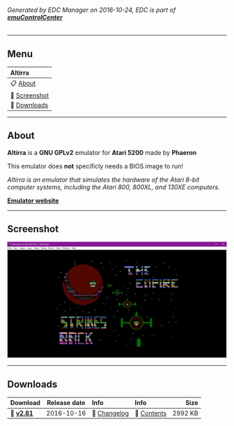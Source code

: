 ###### Generated by EDC Manager on 2016-10-24, EDC is part of [**emuControlCenter**](https://github.com/PhoenixInteractiveNL/emuControlCenter/wiki)
***
## Menu
| **Altirra** |
|:---------|
| :clipboard: [About](#about) |
| :sunrise: [Screenshot](#screenshot) |
| :floppy_disk: [Downloads](#downloads) |
***
## About
**Altirra** is a **GNU GPLv2** emulator for **Atari 5200** made by **Phaeron**

This emulator does **not** specificly needs a BIOS image to run!

_Altirra is an emulator that simulates the hardware of the Atari 8-bit computer systems, including the Atari 800, 800XL, and 130XE computers._

[**Emulator website**](http://www.virtualdub.org/altirra.html)
***
## Screenshot
![](https://raw.githubusercontent.com/PhoenixInteractiveNL/edc-masterhook/master/downloadhooks/altirra/altirra_screen.jpg)
***
## Downloads
| Download | Release date  | Info       | Info       | Size       |
|:---------|:-------------:|:-----------|:-----------|-----------:|
| :floppy_disk: [**v2.81**](https://github.com/PhoenixInteractiveNL/edc-repo0001/raw/master/nozx/2.81.7z) | 2016-10-16 | :page_facing_up: [Changelog](https://github.com/PhoenixInteractiveNL/edc-repo0001/blob/master/altirra/2.81_changelog.txt) | :mag_right: [Contents](https://github.com/PhoenixInteractiveNL/edc-repo0001/blob/master/altirra/2.81_contents.txt) | 2992 KB |
